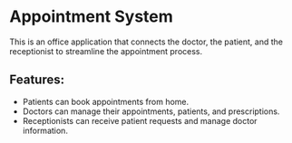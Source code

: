 # Appointment System

This is an office application that connects the doctor, the patient, and the receptionist to streamline the appointment process.

## Features:
- Patients can book appointments from home.
- Doctors can manage their appointments, patients, and prescriptions.
- Receptionists can receive patient requests and manage doctor information.

